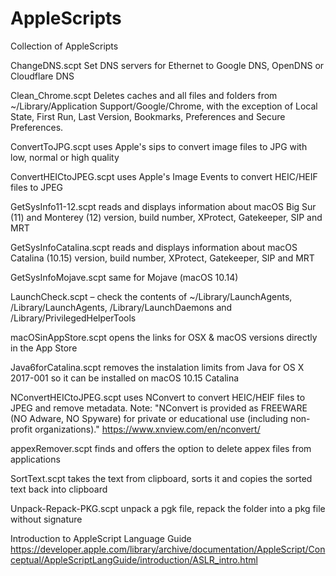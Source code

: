 # AppleScripts

Collection of AppleScripts 

ChangeDNS.scpt Set DNS servers for Ethernet to Google DNS, OpenDNS or Cloudflare DNS

Clean_Chrome.scpt Deletes caches and all files and folders from ~/Library/Application Support/Google/Chrome, with the exception of Local State, First Run, Last Version, Bookmarks, Preferences and Secure Preferences.

ConvertToJPG.scpt uses Apple's sips to convert image files to JPG with low, normal or high quality

ConvertHEICtoJPEG.scpt uses Apple's Image Events to convert HEIC/HEIF files to JPEG

GetSysInfo11-12.scpt reads and displays information about macOS Big Sur (11) and Monterey (12) version, build number, XProtect, Gatekeeper, SIP and MRT

GetSysInfoCatalina.scpt reads and displays information about macOS Catalina (10.15) version, build number, XProtect, Gatekeeper, SIP and MRT

GetSysInfoMojave.scpt same for Mojave (macOS 10.14)

LaunchCheck.scpt – check the contents of ~/Library/LaunchAgents, /Library/LaunchAgents, /Library/LaunchDaemons and /Library/PrivilegedHelperTools

macOSinAppStore.scpt opens the links for OSX & macOS versions directly in the App Store

Java6forCatalina.scpt removes the instalation limits from Java for OS X 2017-001 so it can be installed on macOS 10.15 Catalina

NConvertHEICtoJPEG.scpt uses NConvert to convert HEIC/HEIF files to JPEG and remove metadata.
Note: "NConvert is provided as FREEWARE (NO Adware, NO Spyware) for private or educational use (including non-profit organizations)." https://www.xnview.com/en/nconvert/

appexRemover.scpt finds and offers the option to delete appex files from applications

SortText.scpt takes the text from clipboard, sorts it and copies the sorted text back into clipboard

Unpack-Repack-PKG.scpt unpack a pgk file, repack the folder into a pkg file without signature

Introduction to AppleScript Language Guide https://developer.apple.com/library/archive/documentation/AppleScript/Conceptual/AppleScriptLangGuide/introduction/ASLR_intro.html
